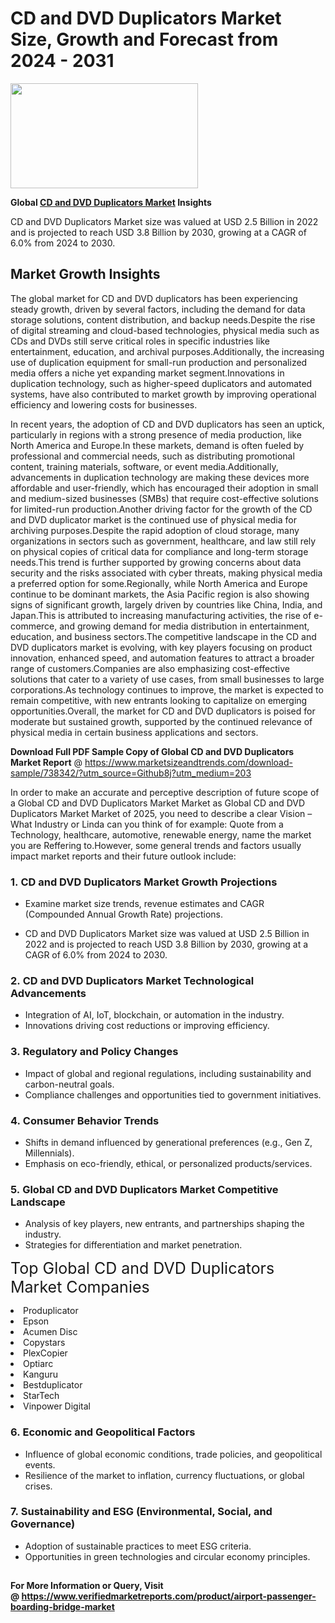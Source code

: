 <H1>CD and DVD Duplicators Market Size, Growth and Forecast from 2024 - 2031</H1><img class="aligncenter size-medium wp-image-584254" src="https://thirdeyenews.in/wp-content/uploads/2024/09/Global-Market-Research-300x168.jpeg" alt="" width="300" height="168" /><p><strong>Global&nbsp;<a href="https://www.marketsizeandtrends.com/download-sample/738342/?utm_source=Github8j?utm_medium=203">CD and DVD Duplicators Market</a> Insights</strong></p><p>CD and DVD Duplicators Market size was valued at USD 2.5 Billion in 2022 and is projected to reach USD 3.8 Billion by 2030, growing at a CAGR of 6.0% from 2024 to 2030.</p><p><h2>Market Growth Insights</h2> <p>The global market for CD and DVD duplicators has been experiencing steady growth, driven by several factors, including the demand for data storage solutions, content distribution, and backup needs.Despite the rise of digital streaming and cloud-based technologies, physical media such as CDs and DVDs still serve critical roles in specific industries like entertainment, education, and archival purposes.Additionally, the increasing use of duplication equipment for small-run production and personalized media offers a niche yet expanding market segment.Innovations in duplication technology, such as higher-speed duplicators and automated systems, have also contributed to market growth by improving operational efficiency and lowering costs for businesses.</p> <p>In recent years, the adoption of CD and DVD duplicators has seen an uptick, particularly in regions with a strong presence of media production, like North America and Europe.In these markets, demand is often fueled by professional and commercial needs, such as distributing promotional content, training materials, software, or event media.Additionally, advancements in duplication technology are making these devices more affordable and user-friendly, which has encouraged their adoption in small and medium-sized businesses (SMBs) that require cost-effective solutions for limited-run production.Another driving factor for the growth of the CD and DVD duplicator market is the continued use of physical media for archiving purposes.Despite the rapid adoption of cloud storage, many organizations in sectors such as government, healthcare, and law still rely on physical copies of critical data for compliance and long-term storage needs.This trend is further supported by growing concerns about data security and the risks associated with cyber threats, making physical media a preferred option for some.Regionally, while North America and Europe continue to be dominant markets, the Asia Pacific region is also showing signs of significant growth, largely driven by countries like China, India, and Japan.This is attributed to increasing manufacturing activities, the rise of e-commerce, and growing demand for media distribution in entertainment, education, and business sectors.The competitive landscape in the CD and DVD duplicators market is evolving, with key players focusing on product innovation, enhanced speed, and automation features to attract a broader range of customers.Companies are also emphasizing cost-effective solutions that cater to a variety of use cases, from small businesses to large corporations.As technology continues to improve, the market is expected to remain competitive, with new entrants looking to capitalize on emerging opportunities.Overall, the market for CD and DVD duplicators is poised for moderate but sustained growth, supported by the continued relevance of physical media in certain business applications and sectors.</p> <p><span class=""><strong>Download Full PDF Sample Copy of Global CD and DVD Duplicators Market Report</strong> @ <a href="https://www.marketsizeandtrends.com/download-sample/738342/?utm_source=Github8j?utm_medium=203" target="_blank">https://www.marketsizeandtrends.com/download-sample/738342/?utm_source=Github8j?utm_medium=203</a></span></p><p>In order to make an accurate and perceptive description of future scope of a Global&nbsp;CD and DVD Duplicators Market Market as Global&nbsp;CD and DVD Duplicators Market Market of 2025, you need to describe a clear Vision &ndash; What Industry or Linda can you think of for example: Quote from a Technology, healthcare, automotive, renewable energy, name the market you are Reffering to.However, some general trends and factors usually impact market reports and their future outlook include:</p><h3>1.&nbsp;<strong>CD and DVD Duplicators Market Growth Projections</strong></h3><ul><li>Examine market size trends, revenue estimates and CAGR (Compounded Annual Growth Rate) projections.</li><li><p>CD and DVD Duplicators Market size was valued at USD 2.5 Billion in 2022 and is projected to reach USD 3.8 Billion by 2030, growing at a CAGR of 6.0% from 2024 to 2030.</p></li></ul><h3>2.&nbsp;<strong>CD and DVD Duplicators Market Technological Advancements</strong></h3><ul><li>Integration of AI, IoT, blockchain, or automation in the industry.</li><li>Innovations driving cost reductions or improving efficiency.</li></ul><h3>3.&nbsp;<strong>Regulatory and Policy Changes</strong></h3><ul><li>Impact of global and regional regulations, including sustainability and carbon-neutral goals.</li><li>Compliance challenges and opportunities tied to government initiatives.</li></ul><h3>4.&nbsp;<strong>Consumer Behavior Trends</strong></h3><ul><li>Shifts in demand influenced by generational preferences (e.g., Gen Z, Millennials).</li><li>Emphasis on eco-friendly, ethical, or personalized products/services.</li></ul><h3>5.&nbsp;<strong>Global CD and DVD Duplicators Market Competitive Landscape</strong></h3><ul><li>Analysis of key players, new entrants, and partnerships shaping the industry.</li><li>Strategies for differentiation and market penetration.</li></ul><p data-pm-slice="1 1 []"><span style="color: inherit; font-family: inherit; font-size: 25px;">Top Global CD and DVD Duplicators Market Companies</span></p><div class="" data-test-id=""><p><li>Produplicator</li><li> Epson</li><li> Acumen Disc</li><li> Copystars</li><li> PlexCopier</li><li> Optiarc</li><li> Kanguru</li><li> Bestduplicator</li><li> StarTech</li><li> Vinpower Digital</li></p></div><h3>6.&nbsp;<strong>Economic and Geopolitical Factors</strong></h3><ul><li>Influence of global economic conditions, trade policies, and geopolitical events.</li><li>Resilience of the market to inflation, currency fluctuations, or global crises.</li></ul><h3>7.&nbsp;<strong>Sustainability and ESG (Environmental, Social, and Governance)</strong></h3><ul><li>Adoption of sustainable practices to meet ESG criteria.</li><li>Opportunities in green technologies and circular economy principles.</li></ul><h2><strong style="font-size: 14px;">For More Information or Query, Visit @&nbsp;</strong><a style="background-color: #ffffff; font-size: 14px;" href="https://www.marketsizeandtrends.com/report/cd-and-dvd-duplicators-market/" target="_blank">https://www.verifiedmarketreports.com/product/airport-passenger-boarding-bridge-market</a></h2>